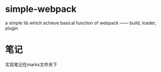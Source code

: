# simple-webpack
a simple lib which achieve basical function  of webpack —— build, loader, plugin

# 笔记
实现笔记在marks文件夹下

